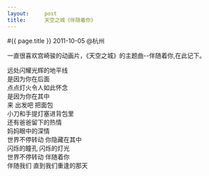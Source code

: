```yaml
---
layout:     post
title:      天空之城《伴随着你》
---
```

#{{ page.title }}
2011-10-05 @杭州

一直很喜欢宫崎骏的动画片，《天空之城》的主题曲--伴随着你,在此记下。


远处闪耀光辉的地平线    
是因为你在后面    
点点灯火令人如此怀念    
是因为你在其中    
来 出发吧 把面包    
小刀和手提灯塞进背包里    
还有爸爸留下的热情    
妈妈眼中的深情    
世界不停转动 你隐藏在其中    
闪烁的瞳孔 闪烁的灯光    
世界不停转动 伴随着你    
伴随我们 直到我们重逢的那天    


